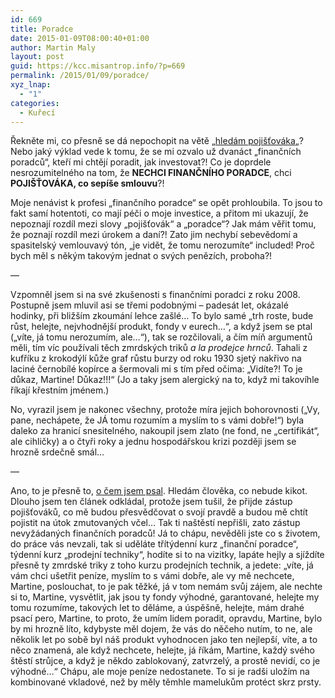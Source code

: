 ```yaml
---
id: 669
title: Poradce
date: 2015-01-09T08:00:40+01:00
author: Martin Maly
layout: post
guid: https://kcc.misantrop.info/?p=669
permalink: /2015/01/09/poradce/
xyz_lnap:
  - "1"
categories:
  - Kuřecí
---
```

Řekněte mi, co přesně se dá nepochopit na větě &#8222;[hledám pojišťováka](https://kcc.misantrop.info/2015/01/05/pojistovak/ "Pojišťovák")&#8222;? Nebo jaký výklad vede k tomu, že se mi ozvalo už dvanáct &#8222;finančních poradců&#8220;, kteří mi chtějí poradit, jak investovat?! Co je doprdele nesrozumitelného na tom, že **NECHCI FINANČNÍHO PORADCE**, chci **POJIŠŤOVÁKA, co sepíše smlouvu**?!

Moje nenávist k profesi &#8222;finančního poradce&#8220; se opět prohloubila. To jsou to fakt samí hotentoti, co mají péči o moje investice, a přitom mi ukazují, že nepoznají rozdíl mezi slovy &#8222;pojišťovák&#8220; a &#8222;poradce&#8220;? Jak mám věřit tomu, že poznají rozdíl mezi úrokem a daní?! Zato jim nechybí sebevědomí a spasitelský vemlouvavý tón, &#8222;je vidět, že tomu nerozumíte&#8220; included! Proč bych měl s někým takový<span class="text_exposed_show">m jednat o svých penězích, proboha?!</span>

&#8212;

Vzpomněl jsem si na své zkušenosti s finančními poradci z roku 2008. Postupně jsem mluvil asi se třemi podobnými &#8211; padesát let, okázalé hodinky, při bližším zkoumání lehce zašlé&#8230; To bylo samé &#8222;trh roste, bude růst, helejte, nejvhodnější produkt, fondy v eurech&#8230;&#8220;, a když jsem se ptal (&#8222;víte, já tomu nerozumím, ale&#8230;&#8220;), tak se rozčilovali, a čím míň argumentů měli, tím víc používali těch zmrdských triků _a la prodejce hrnců_. Tahali z kufříku z krokodýlí kůže graf růstu burzy od roku 1930 sjetý nakřivo na laciné černobílé kopírce a šermovali mi s tím před očima: &#8222;Vidíte?! To je důkaz, Martine! Důkaz!!!&#8220; (Jo a taky jsem alergický na to, když mi takovíhle říkají křestním jménem.)

No, vyrazil jsem je nakonec všechny, protože míra jejich bohorovnosti (&#8222;Vy, pane, nechápete, že JÁ tomu rozumím a myslím to s vámi dobře!&#8220;) byla daleko za hranicí snesitelného, nakoupil jsem zlato (ne fond, ne &#8222;certifikát&#8220;, ale cihličky) a o čtyři roky a jednu hospodářskou krizi později jsem se hrozně srdečně smál&#8230;

&#8212;

Ano, to je přesně to, [o čem jsem psal](https://kcc.misantrop.info/2015/01/05/pojistovak/ "Pojišťovák"). Hledám člověka, co nebude kikot. Dlouho jsem ten článek odkládal, protože jsem tušil, že přijde zástup pojišťováků, co mě budou přesvědčovat o svojí pravdě a budou mě chtít pojistit na útok zmutovaných včel&#8230; Tak ti naštěstí nepřišli, zato zástup nevyžádaných finančních poradců! Já to chápu, nevěděli jste co s životem, do práce vás nevzali, tak si uděláte třítýdenní kurz &#8222;finanční poradce&#8220;, týdenní kurz &#8222;prodejní techniky&#8220;, hodíte si to na vizitky, lapáte hejly a sjíždíte přesně ty zmrdské triky z toho kurzu prodejních technik, a jedete: &#8222;víte, já vám chci ušetřit peníze, myslím to s vámi dobře, ale vy mě nechcete, Martine, poslouchat, to je pak těžké, já v tom nemám svůj zájem, ale nechte si to, Martine, vysvětlit, jak jsou ty fondy výhodné, garantované, helejte my tomu rozumíme, takových let to děláme, a úspěšně, helejte, mám drahé psací pero, Martine, to proto, že umím lidem poradit, opravdu, Martine, bylo by mi hrozně líto, kdybyste měl dojem, že vás do něčeho nutím, to ne, ale několik let po sobě byl náš produkt vyhodnocen jako ten nejlepší, víte, a to něco znamená, ale když nechcete, helejte, já říkám, Martine, každý svého štěstí strůjce, a když je někdo zablokovaný, zatvrzelý, a prostě nevidí, co je výhodné&#8230;&#8220; Chápu, ale moje peníze nedostanete. To si je radši uložím na kombinované vkladové, než by měly těmhle mamelukům protéct skrz prsty.